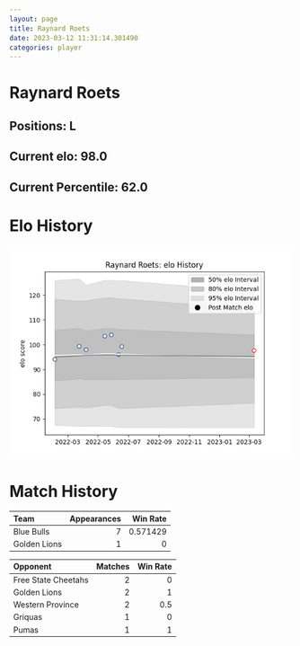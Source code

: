 ```yaml
---  
layout: page  
title: Raynard Roets  
date: 2023-03-12 11:31:14.301490  
categories: player  
---
```

# Raynard Roets

## Positions: L

## Current elo: 98.0

## Current Percentile: 62.0

# Elo History


![elo history](history_RaynardRoets.png)
# Match History


| Team         |   Appearances |   Win Rate |
|:-------------|--------------:|-----------:|
| Blue Bulls   |             7 |   0.571429 |
| Golden Lions |             1 |   0        |

| Opponent            |   Matches |   Win Rate |
|:--------------------|----------:|-----------:|
| Free State Cheetahs |         2 |        0   |
| Golden Lions        |         2 |        1   |
| Western Province    |         2 |        0.5 |
| Griquas             |         1 |        0   |
| Pumas               |         1 |        1   |